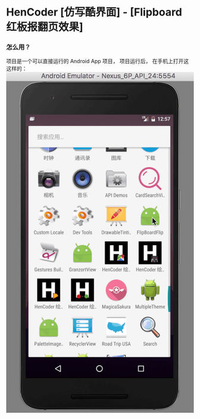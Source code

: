HenCoder [仿写酷界面] - [Flipboard 红板报翻页效果]
===

### 怎么用？
项目是一个可以直接运行的 Android App 项目， 项目运行后， 在手机上打开这这样的：
![](https://github.com/37du/FlipBoardFlip/blob/master/image/screenshot.gif)
